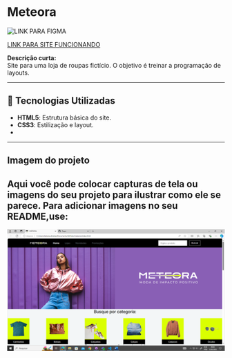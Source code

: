 # Meteora
![LINK PARA FIGMA](https://github.com/TatianeAlves13/meteora)

[LINK PARA SITE FUNCIONANDO](https://tatianealves13.github.io/meteora/)

**Descrição curta:**  
Site para uma loja de roupas fictício. O objetivo é treinar a programação de layouts.

---

## 🚀 Tecnologias Utilizadas

- **HTML5**: Estrutura básica do site.
- **CSS3**: Estilização e layout.
- 
---

## Imagem do projeto

Aqui você pode colocar capturas de tela ou imagens do seu projeto para ilustrar como ele se parece. Para adicionar imagens no seu README,use: 
---

![CAPTURA DE TELA](capa.png)

 
